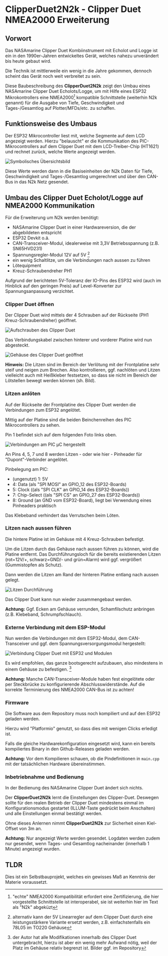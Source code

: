 # __ClipperDuet2N2k__ - Clipper Duet NMEA2000 Erweiterung

## Vorwort

Das NASAmarine Clipper Duet Kombiinstrument mit Echolot und Logge ist ein in den 1990er-Jahren entwickeltes Gerät, welches nahezu unverändert bis heute gebaut wird.

Die Technik ist mittlerweile ein wenig in die Jahre gekommen, dennoch scheint das Gerät noch weit verbreitet zu sein.

Diese Baubeschreibung des __ClipperDuet2N2k__ zeigt den Umbau eines NASAmarine Clipper Duet Echolots/Logge, um mit Hilfe eines ESP32 Mikrokontrollers eine NMEA2000[^1] kompatible Schnittstelle (weiterhin N2k genannt) für die Ausgabe von Tiefe, Geschwindigkeit und Tages-/Gesamtlog auf Plotter/MFDs/etc. zu schaffen.

## Funktionsweise des Umbaus

Der ESP32 Mikrocontroller liest mit, welche Segmente auf dem LCD angezeigt werden. Hierzu "belauscht" er die Kommunikation des PIC-Mikrocontrollers auf dem Clipper Duet mit dem LCD-Treiber-Chip (HT1621) und rechnet zurück, welche Werte angezeigt werden.

![Symbolisches Übersichtsbild](symbolpic.jpg)

Diese Werte werden dann in die Basiseinheiten der N2k Daten für Tiefe, Geschwindigkeit und Tages-/Gesamtlog umgerechnet und über den CAN-Bus in das N2k Netz gesendet.

## Umbau des Clipper Duet Echolot/Logge auf NMEA2000 Kommunikation

Für die Erweiterung um N2k werden benötigt:

* NASAmarine Clipper Duet in einer Hardwareversion, die der abgebildeten entspricht
* ESP32 Devkit o.ä.
* CAN-Transceiver-Modul, idealerweise mit 3,3V Betriebsspannung (z.B. SN65HVD231)
* Spannungsregler-Modul 12V auf 5V [^2]
* ein wenig Schaltlitze, um die Verbindungen nach aussen zu führen
* Lötequipment
* Kreuz-Schraubendreher PH1

 Aufgrund der berichteten 5V-Toleranz der IO-Pins des ESP32 wird (auch im Hinblick auf den geringen Preis) auf Level-Konverter zur Spannungsanpassung verzichtet.

### Clipper Duet öffnen

Der Clipper Duet wird mittels der 4 Schrauben auf der Rückseite (PH1 Kreuz-Schraubendreher) geöffnet.

![Aufschrauben des Clipper Duet](howto_solder_1.jpg)

Das Verbindungskabel zwischen hinterer und vorderer Platine wird nun abgesteckt.

![Gehäuse des Clipper Duet geöffnet](howto_solder_2.jpg)

__Hinweis:__
Die Litzen sind im Bereich der Verlötung mit der Frontplatine sehr steif und neigen zum Brechen.
Also kontrollieren, ggf. nachlöten und Litzen vielleicht auch mit Heißkleber festsetzen, so dass sie nicht im Bereich der Lötstellen bewegt werden können (sh. Bild).

### Litzen anlöten

Auf der Rückseite der Frontplatine des Clipper Duet werden die Verbindungen zum ESP32 angelötet.

Mittig auf der Platine sind die beiden Beinchenreihen des PIC Mikrocontrollers zu sehen.

Pin 1 befindet sich auf dem folgenden Foto links oben.

![Verbindungen am PIC µC hergestellt](howto_solder_4.jpg)

An Pins 4, 5, 7 und 8 werden Litzen - oder wie hier - Pinheader für "Dupont"-Verbinder angelötet.

Pinbelegung am PIC:

* (ungenutzt) 1: 5V
* 4: Data (als "SPI MOSI" an GPIO_12 des ESP32-Boards)
* 5: Clock ((als "SPI CLK" an GPIO_14 des ESP32-Boards))
* 7: Chip-Select ((als "SPI CS" an GPIO_27 des ESP32-Boards))
* 8: Ground (an GND vom ESP32-Board), liegt bei Verwendung eines Pinheaders praktisch

Das Klebeband verhindert das Verrutschen beim Löten.

### Litzen nach aussen führen

Die hintere Platine ist im Gehäuse mit 4 Kreuz-Schrauben befestigt.

Um die Litzen durch das Gehäuse nach aussen führen zu können, wird die Platine entfernt.
Das Durchführungsloch für die bereits existierenden Litzen (rot=12V/+, schwarz=GND/- und grün=Alarm) wird ggf. vergrößert (Gummistopfen als Schutz).

Dann werden die Litzen am Rand der hinteren Platine entlang nach aussen gelegt.

![Litzen Durchführung](howto_solder_7.jpg)

Das Clipper Duet kann nun wieder zusammengebaut werden.

__Achtung:__
Ggf. Ecken am Gehäuse verrunden, Schamfilschutz anbringen (z.B. Klebeband, Schrumpfschlauch).

### Externe Verbindung mit dem ESP-Modul

Nun werden die Verbindungen mit dem ESP32-Modul, dem CAN-Transceiver und ggf. dem Spannungsversorgungsmodul hergestellt:

![Verbindung Clipper Duet mit ESP32 und Modulen](connections.png)

Es wird empfohlen, das ganze bootsgerecht aufzubauen, also mindestens in einem Gehäuse zu befestigen. [^3]

__Achtung:__
Manche CAN-Transceiver-Module haben fest eingelötete oder per Steckbrücke zu konfigurierende Abschlusswiderstände. 
Auf die korrekte Terminierung des NMEA2000 CAN-Bus ist zu achten!


### Firmware

Die Software aus dem Repository muss noch kompiliert und auf den ESP32 geladen werden.

Hierzu wird "Platformio" genutzt, so dass dies mit wenigen Clicks erledigt ist.

Falls die gleiche Hardwarekonfiguration eingesetzt wird, kann ein bereits kompiliertes Binary in den Github-Releases geladen werden.

__Achtung:__
Vor dem Kompilieren schauen, ob die Pindefinitionen in `main.cpp` mit der tatsächlichen Hardware übereinstimmen.

### Inbetriebnahme und Bedienung

In der Bedienung des NASAmarine Clipper Duet ändert sich nichts.

Der __ClipperDuet2N2k__  lernt die Einstellungen des Clipper-Duet.
Deswegen sollte für den realen Betrieb der Clipper Duet mindestens einmal im Konfigurationsmodus gestartet (ILLUM-Taste gedrückt beim Anschalten) und alle Einstellungen einmal bestätigt werden.

Ohne dieses Anlernen nimmt __ClipperDuet2N2k__ zur Sicherheit einen Kiel-Offset von 3m an.

__Achtung:__
Nur angezeigt Werte werden gesendet.
Logdaten werden zudem nur gesendet, wenn Tages- und Gesamtlog nacheinander (innerhalb 1 Minute) angezeigt wurden.

## TLDR

Dies ist ein Selbstbauprojekt, welches ein gewisses Maß an Kenntnis der Materie voraussetzt.

[^1]: "echte" NMEA2000 Kompatibilität erfordert eine Zertifizierung, die hier vorgestellte Schnittstelle ist interoperabel, sie ist weiterhin hier im Text als "N2k" abgeküzt

[^2]: alternativ kann der 5V Linearregler auf dem Clipper Duet durch eine leistungsstärkere Variante ersetzt werden, z.B. einfachstenfalls ein 78L05 im TO220 Gehäuse

[^3]: der Autor hat alle Modifikationen innerhalb des Clipper Duet untergebracht, hierzu ist aber ein wenig mehr Aufwand nötig, weil der Platz im Gehäuse relativ begrenzt ist. Bilder ggf. im Repository
